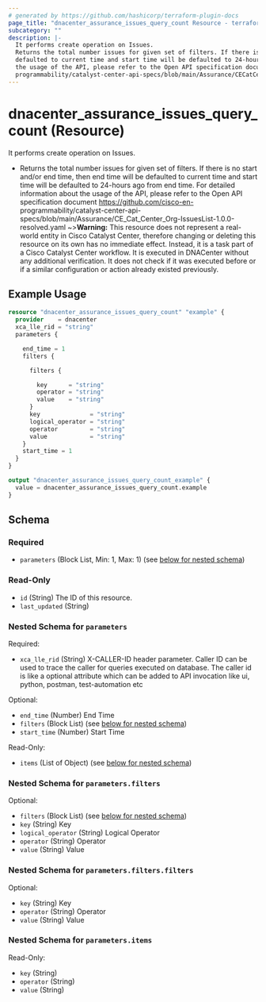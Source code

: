 ```yaml
---
# generated by https://github.com/hashicorp/terraform-plugin-docs
page_title: "dnacenter_assurance_issues_query_count Resource - terraform-provider-dnacenter"
subcategory: ""
description: |-
  It performs create operation on Issues.
  Returns the total number issues for given set of filters. If there is no start and/or end time, then end time will be
  defaulted to current time and start time will be defaulted to 24-hours ago from end time. For detailed information about
  the usage of the API, please refer to the Open API specification document https://github.com/cisco-en-
  programmability/catalyst-center-api-specs/blob/main/Assurance/CECatCenter_Org-IssuesList-1.0.0-resolved.yaml
---
```


# dnacenter_assurance_issues_query_count (Resource)

It performs create operation on Issues.

- Returns the total number issues for given set of filters. If there is no start and/or end time, then end time will be
defaulted to current time and start time will be defaulted to 24-hours ago from end time. For detailed information about
the usage of the API, please refer to the Open API specification document https://github.com/cisco-en-
programmability/catalyst-center-api-specs/blob/main/Assurance/CE_Cat_Center_Org-IssuesList-1.0.0-resolved.yaml
~>**Warning:**
This resource does not represent a real-world entity in Cisco Catalyst Center, therefore changing or deleting this resource on its own has no immediate effect.
Instead, it is a task part of a Cisco Catalyst Center workflow. It is executed in DNACenter without any additional verification. It does not check if it was executed before or if a similar configuration or action already existed previously.

## Example Usage

```terraform
resource "dnacenter_assurance_issues_query_count" "example" {
  provider    = dnacenter
  xca_lle_rid = "string"
  parameters {

    end_time = 1
    filters {

      filters {

        key      = "string"
        operator = "string"
        value    = "string"
      }
      key              = "string"
      logical_operator = "string"
      operator         = "string"
      value            = "string"
    }
    start_time = 1
  }
}

output "dnacenter_assurance_issues_query_count_example" {
  value = dnacenter_assurance_issues_query_count.example
}
```

<!-- schema generated by tfplugindocs -->
## Schema

### Required

- `parameters` (Block List, Min: 1, Max: 1) (see [below for nested schema](#nestedblock--parameters))

### Read-Only

- `id` (String) The ID of this resource.
- `last_updated` (String)

<a id="nestedblock--parameters"></a>
### Nested Schema for `parameters`

Required:

- `xca_lle_rid` (String) X-CALLER-ID header parameter. Caller ID can be used to trace the caller for queries executed on database. The caller id is like a optional attribute which can be added to API invocation like ui, python, postman, test-automation etc

Optional:

- `end_time` (Number) End Time
- `filters` (Block List) (see [below for nested schema](#nestedblock--parameters--filters))
- `start_time` (Number) Start Time

Read-Only:

- `items` (List of Object) (see [below for nested schema](#nestedatt--parameters--items))

<a id="nestedblock--parameters--filters"></a>
### Nested Schema for `parameters.filters`

Optional:

- `filters` (Block List) (see [below for nested schema](#nestedblock--parameters--filters--filters))
- `key` (String) Key
- `logical_operator` (String) Logical Operator
- `operator` (String) Operator
- `value` (String) Value

<a id="nestedblock--parameters--filters--filters"></a>
### Nested Schema for `parameters.filters.filters`

Optional:

- `key` (String) Key
- `operator` (String) Operator
- `value` (String) Value



<a id="nestedatt--parameters--items"></a>
### Nested Schema for `parameters.items`

Read-Only:

- `key` (String)
- `operator` (String)
- `value` (String)
